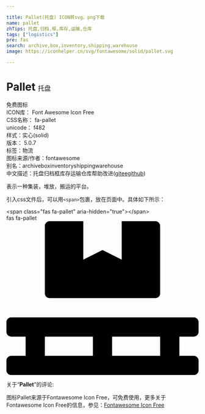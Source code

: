 ```yaml
---

title: Pallet(托盘) ICON转svg、png下载
name: pallet
zhTips: 托盘,归档,框,库存,运输,仓库
tags: ["logistics"]
pre: fas
search: archive,box,inventory,shipping,warehouse
image: https://iconhelper.cn/svg/fontawesome/solid/pallet.svg

---
```


# Pallet  <small style="font-size: 60%;font-weight: 100">托盘</small>


<div class="detail-page">
<p>
<span><span class="badge-success badge">免费图标</span> </span>
<br/>
<span>
ICON库：
<span class="badge-secondary badge">Font Awesome Icon Free</span> 
</span>
<br/>
<span>
CSS名称：
<span class="badge-secondary badge">fa-pallet</span> 
</span>
<br/>
<span>
unicode：
<span class="badge-secondary badge">f482</span> 
<copy-btn content='f482' btn-title=""></copy-btn>
<copy-btn :content='String.fromCodePoint(parseInt("f482", 16))' btn-title="复制U"></copy-btn>
</span><br/><span>样式：<span class="badge-light badge">实心(solid)</span></span>
<br/>
<span>
版本：
<span class="badge-secondary badge">5.0.7</span> 
</span><br/><span>标签：<span class="badge-light badge"><router-link to="/tags/logistics.html">物流</router-link></span></span>
<br/>
<span>图标来源/作者：<span class="badge-light badge">fontawesome</span></span> 
<br/>
<span>别名：<span class="badge-light badge">archive</span><span class="badge-light badge">box</span><span class="badge-light badge">inventory</span><span class="badge-light badge">shipping</span><span class="badge-light badge">warehouse</span></span><br/><span class="zh-detail">中文描述：<span class="badge-primary badge">托盘</span><span class="badge-primary badge">归档</span><span class="badge-primary badge">框</span><span class="badge-primary badge">库存</span><span class="badge-primary badge">运输</span><span class="badge-primary badge">仓库</span><span class="help-link"><span>帮助改进</span>(<a href="https://gitee.com/liuwave/icon-helper/edit/master/json/fontawesome/solid/pallet.json" target="_blank" rel="noopener noreferrer">gitee</a><a href="https://github.com/liuwave/icon-helper/edit/master/json/fontawesome/solid/pallet.json" target="_blank" rel="noopener noreferrer">github</a></span>)</span><br/>
</p>
</div><div class="description description alert alert-light">表示一种集装，堆放，搬运的平台。</div>
<div class="alert alert-dark">
  <i class="fas fa-pallet fa-xs"></i>
  <i class="fas fa-pallet fa-sm"></i>
  <i class="fas fa-pallet fa-lg"></i>
  <i class="fas fa-pallet fa-2x"></i>
  <i class="fas fa-pallet fa-3x"></i>
  <i class="fas fa-pallet fa-5x"></i>
  <i class="fas fa-pallet fa-7x"></i>
</div>
<div>
  <p>引入css文件后，可以用<code>&lt;span&gt;</code>包裹，放在页面中。具体如下所示：    
  </p>
  <div class="alert alert-primary" style="font-size: 14px">
    &lt;span class="fas fa-pallet" aria-hidden="true"&gt;&lt;/span&gt;
    <copy-btn content='<span class="fas fa-pallet" aria-hidden="true"></span>'></copy-btn>
  </div>
  <div class="alert alert-secondary">
    <i class="fas fa-pallet"
    style="font-size: 24px"
    aria-hidden="true"></i> fas fa-pallet
    <copy-btn content="fas fa-pallet" btn-title="复制图标名称"></copy-btn>
  </div>
</div>
<div id="svg" class="svg-wrap">
<svg xmlns="http://www.w3.org/2000/svg" viewBox="0 0 640 512"><path d="M144 256h352c8.8 0 16-7.2 16-16V16c0-8.8-7.2-16-16-16H384v128l-64-32-64 32V0H144c-8.8 0-16 7.2-16 16v224c0 8.8 7.2 16 16 16zm480 128c8.8 0 16-7.2 16-16v-32c0-8.8-7.2-16-16-16H16c-8.8 0-16 7.2-16 16v32c0 8.8 7.2 16 16 16h48v64H16c-8.8 0-16 7.2-16 16v32c0 8.8 7.2 16 16 16h608c8.8 0 16-7.2 16-16v-32c0-8.8-7.2-16-16-16h-48v-64h48zm-336 64H128v-64h160v64zm224 0H352v-64h160v64z"/></svg>
</div>
<detail full-name='fa-pallet'></detail>
<div class="icon-detail__container">
<p>关于“<b>Pallet</b>”的评论:</p>
</div>
<Vssue title="关于“Pallet”的评论" />    
<div><p>图标Pallet来源于Fontawesome Icon Free，可免费使用，更多关于  Fontawesome Icon Free的信息，参见：<a target="_blank" href="https://iconhelper.cn/fontawesome.html">Fontawesome Icon Free</a>
</p></div>
